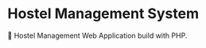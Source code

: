 Hostel Management System
========================
:hotel: Hostel Management Web Application build with PHP. 
